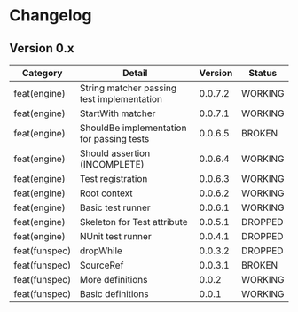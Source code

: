 ﻿# Changelog

## Version 0.x

| Category      | Detail                                    | Version | Status  |
| ------------- | ----------------------------------------- | ------- | ------- |
| feat(engine) | String matcher passing test implementation | 0.0.7.2 | WORKING |
| feat(engine)  | StartWith matcher                         | 0.0.7.1 | WORKING |
| feat(engine)  | ShouldBe implementation for passing tests | 0.0.6.5 | BROKEN  |
| feat(engine)  | Should assertion (INCOMPLETE)             | 0.0.6.4 | WORKING |
| feat(engine)  | Test registration                         | 0.0.6.3 | WORKING |
| feat(engine)  | Root context                              | 0.0.6.2 | WORKING |
| feat(engine)  | Basic test runner                         | 0.0.6.1 | WORKING |
| feat(engine)  | Skeleton for Test attribute               | 0.0.5.1 | DROPPED |
| feat(engine)  | NUnit test runner                         | 0.0.4.1 | DROPPED |
| feat(funspec) | dropWhile                                 | 0.0.3.2 | DROPPED |
| feat(funspec) | SourceRef                                 | 0.0.3.1 | BROKEN  |
| feat(funspec) | More definitions                          | 0.0.2   | WORKING |
| feat(funspec) | Basic definitions                         | 0.0.1   | WORKING |

